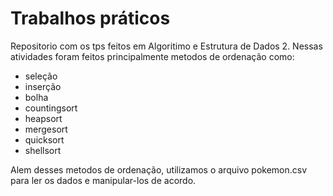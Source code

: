 # Trabalhos práticos
Repositorio com os tps feitos em Algoritimo e Estrutura de Dados 2. Nessas atividades foram feitos principalmente metodos de ordenação como:

* seleção
* inserção
* bolha
* countingsort
* heapsort
* mergesort
* quicksort
* shellsort

Alem desses metodos de ordenação, utilizamos o arquivo pokemon.csv para ler os dados e manipular-los de acordo.
